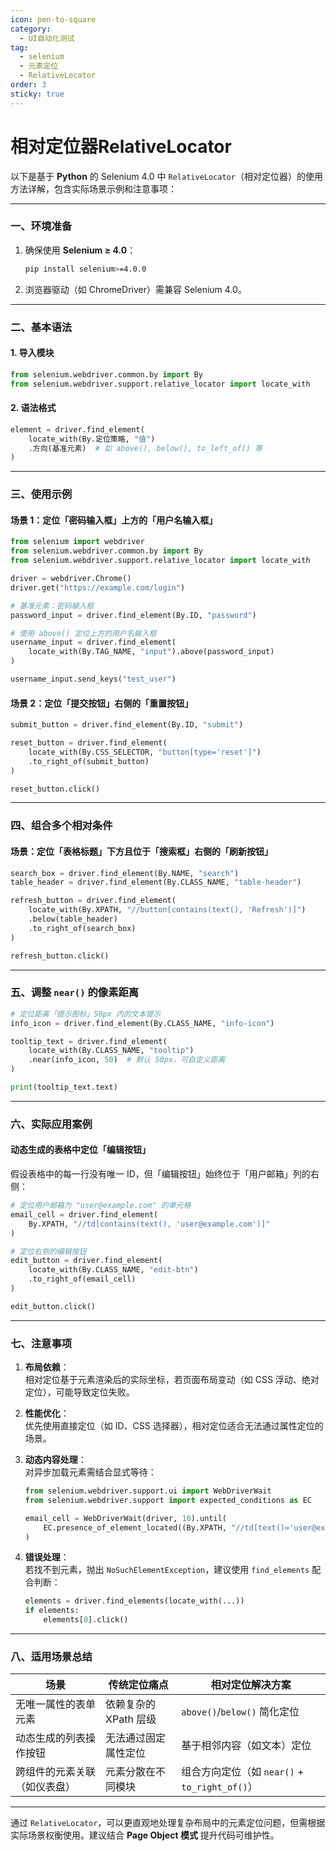 ```yaml
---
icon: pen-to-square
category:
  - UI自动化测试
tag:
  - selenium
  - 元素定位
  - RelativeLocator
order: 3
sticky: true
---
```


# 相对定位器RelativeLocator

以下是基于 **Python** 的 Selenium 4.0 中 `RelativeLocator`（相对定位器）的使用方法详解，包含实际场景示例和注意事项：

---

### **一、环境准备**
1. 确保使用 **Selenium ≥ 4.0**：
   ```bash
   pip install selenium>=4.0.0
   ```
2. 浏览器驱动（如 ChromeDriver）需兼容 Selenium 4.0。

---

### **二、基本语法**
#### **1. 导入模块**
```python
from selenium.webdriver.common.by import By
from selenium.webdriver.support.relative_locator import locate_with
```

#### **2. 语法格式**
```python
element = driver.find_element(
    locate_with(By.定位策略, "值")
    .方向(基准元素)  # 如 above(), below(), to_left_of() 等
)
```

---

### **三、使用示例**
#### **场景 1：定位「密码输入框」上方的「用户名输入框」**
```python
from selenium import webdriver
from selenium.webdriver.common.by import By
from selenium.webdriver.support.relative_locator import locate_with

driver = webdriver.Chrome()
driver.get("https://example.com/login")

# 基准元素：密码输入框
password_input = driver.find_element(By.ID, "password")

# 使用 above() 定位上方的用户名输入框
username_input = driver.find_element(
    locate_with(By.TAG_NAME, "input").above(password_input)
)

username_input.send_keys("test_user")
```

#### **场景 2：定位「提交按钮」右侧的「重置按钮」**
```python
submit_button = driver.find_element(By.ID, "submit")

reset_button = driver.find_element(
    locate_with(By.CSS_SELECTOR, "button[type='reset']")
    .to_right_of(submit_button)
)

reset_button.click()
```

---

### **四、组合多个相对条件**
#### **场景：定位「表格标题」下方且位于「搜索框」右侧的「刷新按钮」**
```python
search_box = driver.find_element(By.NAME, "search")
table_header = driver.find_element(By.CLASS_NAME, "table-header")

refresh_button = driver.find_element(
    locate_with(By.XPATH, "//button[contains(text(), 'Refresh')]")
    .below(table_header)
    .to_right_of(search_box)
)

refresh_button.click()
```

---

### **五、调整 `near()` 的像素距离**
```python
# 定位距离「提示图标」50px 内的文本提示
info_icon = driver.find_element(By.CLASS_NAME, "info-icon")

tooltip_text = driver.find_element(
    locate_with(By.CLASS_NAME, "tooltip")
    .near(info_icon, 50)  # 默认 50px，可自定义距离
)

print(tooltip_text.text)
```

---

### **六、实际应用案例**
#### **动态生成的表格中定位「编辑按钮」**
假设表格中的每一行没有唯一 ID，但「编辑按钮」始终位于「用户邮箱」列的右侧：
```python
# 定位用户邮箱为 "user@example.com" 的单元格
email_cell = driver.find_element(
    By.XPATH, "//td[contains(text(), 'user@example.com')]"
)

# 定位右侧的编辑按钮
edit_button = driver.find_element(
    locate_with(By.CLASS_NAME, "edit-btn")
    .to_right_of(email_cell)
)

edit_button.click()
```

---

### **七、注意事项**
1. **布局依赖**：  
   相对定位基于元素渲染后的实际坐标，若页面布局变动（如 CSS 浮动、绝对定位），可能导致定位失败。

2. **性能优化**：  
   优先使用直接定位（如 ID、CSS 选择器），相对定位适合无法通过属性定位的场景。

3. **动态内容处理**：  
   对异步加载元素需结合显式等待：
   
   ```python
   from selenium.webdriver.support.ui import WebDriverWait
   from selenium.webdriver.support import expected_conditions as EC
   
   email_cell = WebDriverWait(driver, 10).until(
       EC.presence_of_element_located((By.XPATH, "//td[text()='user@example.com']"))
   )
   ```
   
4. **错误处理**：  
   若找不到元素，抛出 `NoSuchElementException`，建议使用 `find_elements` 配合判断：
   ```python
   elements = driver.find_elements(locate_with(...))
   if elements:
       elements[0].click()
   ```

---

### **八、适用场景总结**
| 场景                         | 传统定位痛点          | 相对定位解决方案                              |
| ---------------------------- | --------------------- | --------------------------------------------- |
| 无唯一属性的表单元素         | 依赖复杂的 XPath 层级 | `above()`/`below()` 简化定位                  |
| 动态生成的列表操作按钮       | 无法通过固定属性定位  | 基于相邻内容（如文本）定位                    |
| 跨组件的元素关联（如仪表盘） | 元素分散在不同模块    | 组合方向定位（如 `near()` + `to_right_of()`） |

---

通过 `RelativeLocator`，可以更直观地处理复杂布局中的元素定位问题，但需根据实际场景权衡使用。建议结合 **Page Object 模式** 提升代码可维护性。